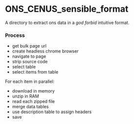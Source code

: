 # ONS_CENUS_sensible_format
A directory to extract ons data in a *god forbid* intuitive format. 

### Process
- get bulk page url 
- create headless chrome browser
- navigate to page
- strip source code
- select table
- select items from table 

For each item in parallel:
- download in memory
- unzip in RAM
- read each zipped file
- merge data tables
- use description table to assign headers
- save 
